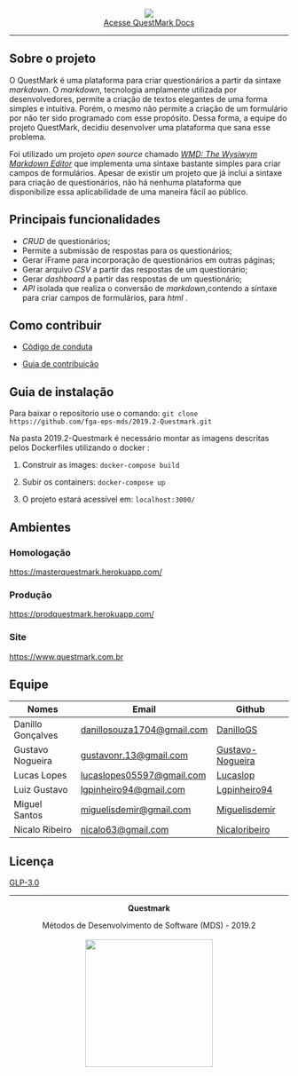<!--Cabeçalho-->
<p align="center">
  <img src="https://raw.githubusercontent.com/fga-eps-mds/2019.2-Questmark/docs/docs/Imagens/Logo.png">
  <br/>
  <a href="https://fga-eps-mds.github.io/2019.2-Questmark/" target="_blank">Acesse QuestMark Docs</a>
</p>

<hr/>

## Sobre o projeto

   O QuestMark é uma plataforma para criar questionários a partir da sintaxe _markdown_. O _markdown_, tecnologia amplamente utilizada por desenvolvedores, permite a criação de textos elegantes de uma forma simples e intuitiva. Porém, o mesmo não permite a criação de um formulário por não ter sido programado com esse propósito. Dessa forma, a equipe do projeto QuestMark, decidiu desenvolver uma plataforma que sana esse problema.

  Foi utilizado um projeto _open source_ chamado [_WMD: The Wysiwym Markdown Editor_](https://github.com/brikis98/wmd) que implementa uma sintaxe bastante simples para criar campos de formulários. Apesar de existir um projeto que já inclui a sintaxe para criação de questionários, não há nenhuma plataforma que disponibilize essa aplicabilidade de uma maneira fácil ao público.

## Principais funcionalidades
* _CRUD_ de questionários;
* Permite a submissão de respostas para os questionários;
* Gerar iFrame para incorporação de questionários em outras páginas;
* Gerar arquivo _CSV_ a partir das respostas de um questionário;
* Gerar _dashboard_ a partir das respostas de um questionário;
* _API_ isolada que realiza o conversão de _markdown_,contendo a sintaxe para criar campos de formulários, para _html_ .

## Como contribuir
* [Código de conduta]()

* [Guia de contribuição]()

## Guia de instalação

Para baixar o repositorio use o comando: `git clone https://github.com/fga-eps-mds/2019.2-Questmark.git`

Na pasta 2019.2-Questmark é necessário montar as imagens descritas pelos Dockerfiles utilizando o docker :

1. Construir as images: `docker-compose build`

2. Subir os containers: `docker-compose up`

3. O projeto estará acessível em: `localhost:3000/`

## Ambientes

### Homologação
https://masterquestmark.herokuapp.com/
### Produção
https://prodquestmark.herokuapp.com/
### Site
https://www.questmark.com.br

## Equipe

|Nomes|Email|Github|
|---|---|---|
|Danillo Gonçalves|danillosouza1704@gmail.com|[DanilloGS](https://github.com/DanilloGS)||
|Gustavo Nogueira|gustavonr.13@gmail.com|[Gustavo-Nogueira](https://github.com/Gustavo-Nogueira)||
|Lucas Lopes|lucaslopes05597@gmail.com	|[Lucaslop](https://github.com/lucaslop)||
|Luiz Gustavo|lgpinheiro94@gmail.com|[Lgpinheiro94](https://github.com/lgpinheiro94)||
|Miguel Santos|miguelisdemir@gmail.com|[Miguelisdemir](https://github.com/Miguelisdemir)||
|Nicalo Ribeiro|nicalo63@gmail.com|[Nicaloribeiro](https://github.com/nicaloribeiro)||

## Licença 
[GLP-3.0](https://github.com/fga-eps-mds/2019.2-Questmark/blob/develop/LICENSE)

<hr/>
<p align="center"><b>Questmark</b></p>
<p align="center">Métodos de Desenvolvimento de Software (MDS) - 2019.2<br /><br />
<a href="https://fga.unb.br" target="_blank"><img width="230"src="https://4.bp.blogspot.com/-0aa6fAFnSnA/VzICtBQgciI/AAAAAAAARn4/SxVsQPFNeE0fxkCPVgMWbhd5qIEAYCMbwCLcB/s1600/unb-gama.png"></a>
</p>


